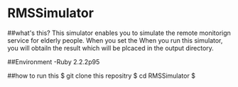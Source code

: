 # RMSSimulator
##what's this?
This simulator enables you to simulate the remote monitorign service for elderly people.
When you set the 
When you run this simulator, you will obtailn the result which  will be plcaced in the output directory.

##Environment
-Ruby 2.2.2p95

##how to run this
$ git clone this repositry
$ cd RMSSimulator
$

